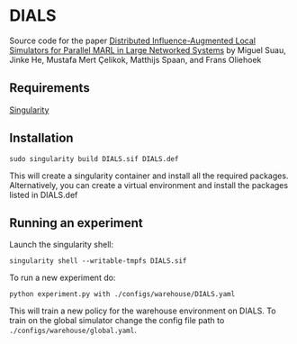 # DIALS

Source code for the paper [Distributed Influence-Augmented Local Simulators for Parallel MARL in Large Networked Systems](https://openreview.net/forum?id=lKFOwaYNQlb) by Miguel Suau, Jinke He, Mustafa Mert Çelikok, Matthijs Spaan, and Frans Oliehoek

## Requirements
[Singularity](https://sylabs.io/docs/)

## Installation
```console 
sudo singularity build DIALS.sif DIALS.def
```
This will create a singularity container and install all the required packages. Alternatively, you can create a virtual environment and install the packages listed in DIALS.def

## Running an experiment
Launch the singularity shell:
```console
singularity shell --writable-tmpfs DIALS.sif
```
To run a new experiment do:
```console
python experiment.py with ./configs/warehouse/DIALS.yaml
```
This will train a new policy for the warehouse environment on DIALS. To train on the global simulator change the config file path to `./configs/warehouse/global.yaml`.
